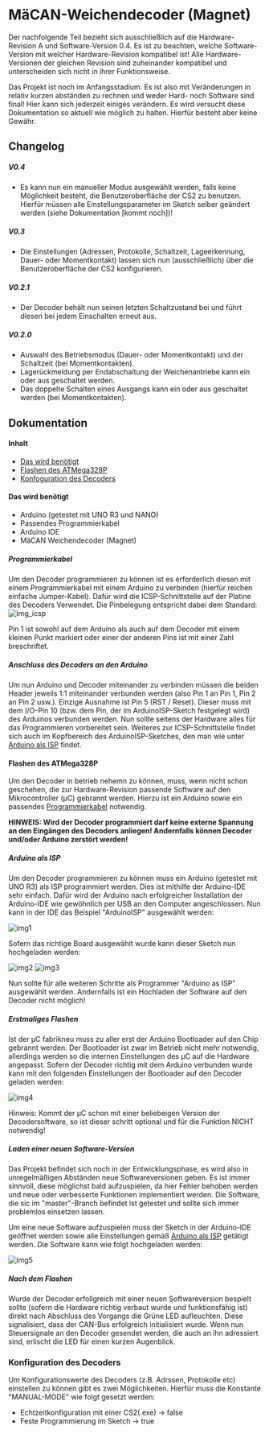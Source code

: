 # MäCAN-Weichendecoder (Magnet)

Der nachfolgende Teil bezieht sich ausschließlich auf die Hardware-Revision A und Software-Version 0.4. Es ist zu beachten, welche Software-Version mit welcher Hardware-Revision kompatibel ist! Alle Hardware-Versionen der gleichen Revision sind zuheinander kompatibel und unterscheiden sich nicht in ihrer Funktionsweise. 

Das Projekt ist noch im Anfangsstadium. Es ist also mit Veränderungen in relativ kurzen abständen zu rechnen und weder Hard- noch Software sind final! Hier kann sich jederzeit einiges verändern. Es wird versucht diese Dokumentation so aktuell wie möglich zu halten. Hierfür besteht aber keine Gewähr.

## Changelog

##### V0.4

 + Es kann nun ein manueller Modus ausgewählt werden, falls keine Möglichkeit besteht, die Benutzeroberfläche der CS2 zu benutzen. Hierfür müssen alle Einstellungsparameter im Sketch selber geändert werden (siehe Dokumentation [kommt noch])!

##### V0.3

 + Die Einstellungen (Adressen, Protokolle, Schaltzeit, Lageerkennung, Dauer- oder Momentkontakt) lassen sich nun (ausschließlich) über die Benutzeroberfläche der CS2 konfigurieren.

##### V0.2.1

+ Der Decoder behält nun seinen letzten Schaltzustand bei und führt diesen bei jedem Einschalten erneut aus.

##### V0.2.0

+ Auswahl des Betriebsmodus (Dauer- oder Momentkontakt) und der Schaltzeit (bei Momentkontakten).
+ Lagerückmeldung per Endabschaltung der Weichenantriebe kann ein oder aus geschaltet werden.
+ Das doppelte Schalten eines Ausgangs kann ein oder aus geschaltet werden (bei Momentkontakten).

## Dokumentation

#### Inhalt

* [Das wird benötigt](#das-wird-benötigt)
* [Flashen des ATMega328P](#flashen-des-atmega328p)
* [Konfoguration des Decoders](#konfiguration-des-decoders)

#### Das wird benötigt

* Arduino (getestet mit UNO R3 und NANO)
* Passendes Programmierkabel
* Arduino IDE
* MäCAN Weichendecoder (Magnet) 

##### Programmierkabel

Um den Decoder programmieren zu können ist es erforderlich diesen mit einem Programmierkabel mit einem Arduino zu verbinden (hierfür reichen einfache Jumper-Kabel). Dafür wird die ICSP-Schnittstelle auf der Platine des Decoders Verwendet. Die Pinbelegung entspricht dabei dem Standard:
![img_icsp](https://sysexit.files.wordpress.com/2013/02/icsp_pinout1.png)

Pin 1 ist sowohl auf dem Arduino als auch auf dem Decoder mit einem kleinen Punkt markiert oder einer der anderen Pins ist mit einer Zahl breschriftet.

##### Anschluss des Decoders an den Arduino

Um nun Arduino und Decoder miteinander zu verbinden müssen die beiden Header jeweils 1:1 miteinander verbunden werden (also Pin 1 an Pin 1, Pin 2 an Pin 2 usw.). Einzige Ausnahme ist Pin 5 (RST / Reset). Dieser muss mit dem I/O-Pin 10 (bzw. dem Pin, der im ArduinoISP-Sketch festgelegt wird) des Arduinos verbunden werden. Nun sollte seitens der Hardware alles für das Programmieren vorbereitet sein.
Weiteres zur ICSP-Schnittstelle findet sich auch im Kopfbereich des ArduinoISP-Sketches, den man wie unter [Arduino als ISP](#arduino-als-isp) findet.

#### Flashen des ATMega328P

Um den Decoder in betrieb nehemn zu können, muss, wenn nicht schon geschehen, die zur Hardware-Revision passende Software auf den Mikrocontroller (µC) gebrannt werden. Hierzu ist ein Arduino sowie ein passendes [Programmierkabel](#programmierkabel) notwendig.

**HINWEIS: Wird der Decoder programmiert darf keine externe Spannung an den Eingängen des Decoders anliegen! Andernfalls können Decoder und/oder Arduino zerstört werden!**

##### Arduino als ISP

Um den Decoder programmieren zu können muss ein Arduino (getestet mit UNO R3) als ISP programmiert werden. Dies ist mithilfe der Arduino-IDE sehr einfach.
Dafür wird der Arduino nach erfolgreicher Installation der Arduino-IDE wie gewöhnlich per USB an den Computer angeschlossen. Nun kann in der IDE das Beispiel "ArduinoISP" ausgewählt werden:

![img1](/images/arduino-ISP_1.png)

Sofern das richtige Board ausgewählt wurde kann dieser Sketch nun hochgeladen werden:

![img2](/images/arduino-ISP_2.png)
![img3](/images/arduino-ISP_3.png)

Nun sollte für alle weiteren Schritte als Programmer "Arduino as ISP" ausgewählt werden. Andernfalls ist ein Hochladen der Software auf den Decoder nicht möglich!

##### Erstmaliges Flashen

Ist der µC fabrikneu muss zu aller erst der Arduino Bootloader auf den Chip gebrannt werden. Der Bootloader ist zwar im Betrieb nicht mehr notwendig, allerdings werden so die internen Einstellungen des µC auf die Hardware angepasst.
Sofern der Decoder richtig mit dem Arduino verbunden wurde kann mit den folgenden Einstellungen der Bootloader auf den Decoder geladen werden:

![img4](/images/arduino-bootloader_1.png)

Hinweis: Kommt der µC schon mit einer beliebeigen Version der Decodersoftware, so ist dieser schritt optional und für die Funktion NICHT notwendig!

##### Laden einer neuen Software-Version

Das Projekt befindet sich noch in der Entwicklungsphase, es wird also in unregelmäßigen Abständen neue Softwareversionen geben. Es ist immer sinnvoll, diese möglichst bald aufzuspielen, da hier Fehler behoben werden und neue oder verbesserte Funktionen implementiert werden. Die Software, die sic im "master"-Branch befindet ist getestet und sollte sich immer problemlos einsetzen lassen.

Um eine neue Software aufzuspielen muss der Sketch in der Arduino-IDE geöffnet werden sowie alle Einstellungen gemäß [Arduino als ISP](#arduino-als-isp) getätigt werden. Die Software kann wie folgt hochgeladen werden:

![img5](/images/arduino-upload_1.png)

##### Nach dem Flashen

Wurde der Decoder erfollgreich mit einer neuen Softwareversion bespielt sollte (sofern die Hardware richtig verbaut wurde und funktionsfähig ist) direkt nach Abschluss des Vorgangs die Grüne LED aufleuchten. Diese signalisiert, dass der CAN-Bus erfolgreich initialisiert wurde. Wenn nun Steuersignale an den Decoder gesendet werden, die auch an ihn adressiert sind, erlischt die LED für einen kurzen Augenblick.

### Konfiguration des Decoders

Um Konfigurationswerte des Decoders (z.B. Adrssen, Protokolle etc) einstellen zu können gibt es zwei Möglichkeiten. Hierfür muss die Konstante "MANUAL-MODE" wie folgt gesetzt werden:
* Echtzeitkonfiguration mit einer CS2(.exe) -> false
* Feste Programmierung im Sketch -> true
